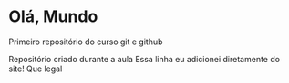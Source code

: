 # Olá, Mundo 
 Primeiro repositório do curso git e github

Repositório criado durante a aula
Essa linha eu adicionei diretamente do site! Que legal 
